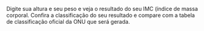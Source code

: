 Digite sua altura e seu peso e veja o resultado do seu IMC (índice de massa corporal. Confira a classificação do seu resultado e compare com a tabela de classificação oficial da ONU que será gerada.

